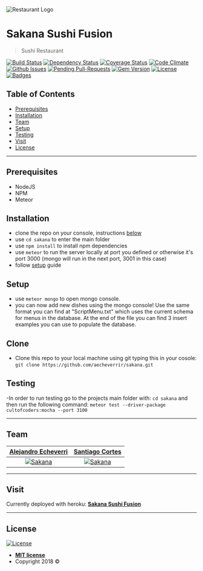<img src="https://i.imgur.com/kdQ7hJb.jpg" title="Sakana" alt="Restaurant Logo" href="">

# Sakana Sushi Fusion
> Sushi Restaurant

[![Build Status](http://img.shields.io/travis/badges/badgerbadgerbadger.svg?style=flat-square)](https://travis-ci.org/badges/badgerbadgerbadger) [![Dependency Status](http://img.shields.io/gemnasium/badges/badgerbadgerbadger.svg?style=flat-square)](https://gemnasium.com/badges/badgerbadgerbadger) [![Coverage Status](http://img.shields.io/coveralls/badges/badgerbadgerbadger.svg?style=flat-square)](https://coveralls.io/r/badges/badgerbadgerbadger) [![Code Climate](http://img.shields.io/codeclimate/github/badges/badgerbadgerbadger.svg?style=flat-square)](https://codeclimate.com/github/badges/badgerbadgerbadger) [![Github Issues](http://githubbadges.herokuapp.com/badges/badgerbadgerbadger/issues.svg?style=flat-square)](https://github.com/badges/badgerbadgerbadger/issues) [![Pending Pull-Requests](http://githubbadges.herokuapp.com/badges/badgerbadgerbadger/pulls.svg?style=flat-square)](https://github.com/badges/badgerbadgerbadger/pulls) [![Gem Version](http://img.shields.io/gem/v/badgerbadgerbadger.svg?style=flat-square)](https://rubygems.org/gems/badgerbadgerbadger) [![License](http://img.shields.io/:license-mit-blue.svg?style=flat-square)](http://badges.mit-license.org) [![Badges](http://img.shields.io/:badges-9/9-ff6799.svg?style=flat-square)](https://github.com/badges/badgerbadgerbadger)


## Table of Contents

- [Prerequisites](#prerequisites)
- [Installation](#installation)
- [Team](#team)
- [Setup](#setup)
- [Testing](#testing)
- [Visit](#visit)
- [License](#license)

---

## Prerequisites

- NodeJS
- NPM
- Meteor

## Installation

- clone the repo on your console, instructions [below](#clone)
- use `cd sakana` to enter the main folder
- use `npm install` to install npm dependencies
- use `meteor` to run the server locally at port you defined or otherwise it's port 3000 (mongo will run in the next port, 3001 in this case)
- follow [setup](#setup) guide

## Setup
- use `meteor mongo` to open mongo console.
- you can now add new dishes using the mongo console! Use the same format you can find at "ScriptMenu.txt" which uses the current schema for menus in the database. At the end of the file you can find 3 insert examples you can use to populate the database.


## Clone

- Clone this repo to your local machine using git typing this in your cosole: `git clone https://github.com/aecheverrir/sakana.git`


## Testing

-In order to run testing go to the projects main folder with: `cd sakana` and then run the following command:
  `meteor test --driver-package cultofcoders:mocha --port 3100`

---

## Team

| <a href="https://github.com/aecheverrir" target="_blank">**Alejandro Echeverri**</a> | <a href="https://github.com/s-cortes" target="_blank">**Santiago Cortes**</a> |
| :---: |:---:|
| [![Sakana](https://avatars3.githubusercontent.com/u/25350194?s=460&v=4)](https://github.com/aecheverrir)    | [![Sakana](https://avatars0.githubusercontent.com/u/25346635?s=460&v=4)](https://github.com/s-cortes) |

---


## Visit

Currently deployed with heroku: <a href="https://sakanasushifusion.herokuapp.com" target="_blank">**Sakana Sushi Fusion**</a>

---

## License

[![License](http://img.shields.io/:license-mit-blue.svg?style=flat-square)](http://badges.mit-license.org)

- **[MIT license](http://opensource.org/licenses/mit-license.php)**
- Copyright 2018 © 
